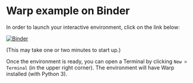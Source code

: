 # Warp example on Binder

In order to launch your interactive environment, click on the link below:

[![Binder](https://mybinder.org/badge.svg)](https://mybinder.org/v2/gh/RemiLehe/warp_example/master)

(This may take one or two minutes to start up.)

Once the environment is ready, you can open a Terminal by clicking `New > Terminal` (in the upper right corner). The environment will have Warp installed (with Python 3).
